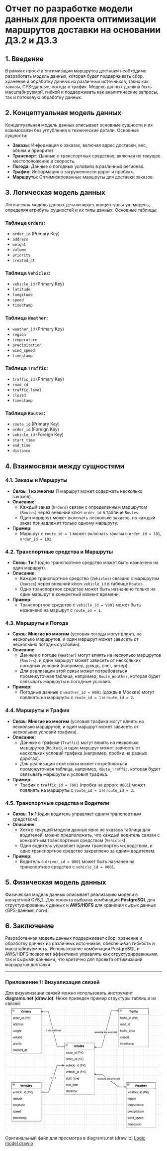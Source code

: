 # Отчет по разработке модели данных для проекта оптимизации маршрутов доставки на основании ДЗ.2 и Д3.3

## 1. Введение
В рамках проекта оптимизации маршрутов доставки необходимо разработать модель данных, которая будет поддерживать сбор, хранение и обработку данных из различных источников, таких как заказы, GPS-данные, погода и трафик. Модель данных должна быть масштабируемой, гибкой и поддерживать как аналитические запросы, так и потоковую обработку данных.

## 2. Концептуальная модель данных
Концептуальная модель данных описывает основные сущности и их взаимосвязи без углубления в технические детали. Основные сущности:
- **Заказы**: Информация о заказах, включая адрес доставки, вес, объем и приоритет.
- **Транспорт**: Данные о транспортных средствах, включая их текущее местоположение и скорость.
- **Погода**: Данные о погодных условиях в различных регионах.
- **Трафик**: Информация о загруженности дорог и пробках.
- **Маршруты**: Оптимизированные маршруты для доставки заказов.

## 3. Логическая модель данных
Логическая модель данных детализирует концептуальную модель, определяя атрибуты сущностей и их типы данных. Основные таблицы:

### Таблица `Orders`:
- `order_id` (Primary Key)
- `address`
- `weight`
- `volume`
- `priority`
- `created_at`

### Таблица `Vehicles`:
- `vehicle_id` (Primary Key)
- `latitude`
- `longitude`
- `speed`
- `timestamp`

### Таблица `Weather`:
- `weather_id` (Primary Key)
- `region`
- `temperature`
- `precipitation`
- `wind_speed`
- `timestamp`

### Таблица `Traffic`:
- `traffic_id` (Primary Key)
- `road_id`
- `traffic_level`
- `closed`
- `timestamp`

### Таблица `Routes`:
- `route_id` (Primary Key)
- `order_id` (Foreign Key)
- `vehicle_id` (Foreign Key)
- `start_time`
- `end_time`
- `distance`

## 4. Взаимосвязи между сущностями

### 4.1. **Заказы и Маршруты**
- **Связь**: **1 ко многим** (1 маршрут может содержать несколько заказов).
- **Описание**: 
  - Каждый заказ (`Orders`) связан с определенным маршрутом (`Routes`) через внешний ключ `order_id` в таблице `Routes`.
  - Один маршрут может включать несколько заказов, но каждый заказ принадлежит только одному маршруту.
- **Пример**: 
  - Маршрут с `route_id = 1` может включать заказы с `order_id = 101`, `order_id = 102`.

### 4.2. **Транспортные средства и Маршруты**
- **Связь**: **1 к 1** (одно транспортное средство может быть назначено на один маршрут).
- **Описание**:
  - Каждое транспортное средство (`Vehicles`) связано с маршрутом (`Routes`) через внешний ключ `vehicle_id` в таблице `Routes`.
  - Одно транспортное средство может быть назначено только на один маршрут в конкретный момент времени.
- **Пример**:
  - Транспортное средство с `vehicle_id = V001` может быть назначено на маршрут с `route_id = 1`.

### 4.3. **Маршруты и Погода**
- **Связь**: **Многие ко многим** (условия погоды могут влиять на несколько маршрутов, и один маршрут может зависеть от нескольких погодных условий).
- **Описание**:
  - Данные о погоде (`Weather`) могут влиять на несколько маршрутов (`Routes`), и один маршрут может зависеть от нескольких погодных условий (например, дождь, снег, ветер).
  - Для реализации этой связи может потребоваться промежуточная таблица, например, `Route_Weather`, которая будет связывать маршруты и погодные условия.
- **Пример**:
  - Погодные данные с `weather_id = W001` (дождь в Москве) могут повлиять на маршруты с `route_id = 1` и `route_id = 2`.

### 4.4. **Маршруты и Трафик**
- **Связь**: **Многие ко многим** (условия трафика могут влиять на несколько маршрутов, и один маршрут может зависеть от нескольких условий трафика).
- **Описание**:
  - Данные о трафике (`Traffic`) могут влиять на несколько маршрутов (`Routes`), и один маршрут может зависеть от нескольких условий трафика (например, пробки на разных дорогах).
  - Для реализации этой связи может потребоваться промежуточная таблица, например, `Route_Traffic`, которая будет связывать маршруты и условия трафика.
- **Пример**:
  - Трафик с `traffic_id = T001` (пробка на дороге `R001`) может повлиять на маршруты с `route_id = 1` и `route_id = 3`.

### 4.5. **Транспортные средства и Водители**
- **Связь**: **1 к 1** (один водитель управляет одним транспортным средством).
- **Описание**:
  - Хотя в текущей модели данных явно не указана таблица для водителей, можно предположить, что каждый водитель связан с конкретным транспортным средством (`Vehicles`).
  - Один водитель управляет одним транспортным средством, и одно транспортное средство закреплено за одним водителем.
- **Пример**:
  - Водитель с `driver_id = D001` может быть назначен на транспортное средство с `vehicle_id = V001`.

## 5. Физическая модель данных
Физическая модель данных описывает реализацию модели в конкретной СУБД. Для проекта выбрана комбинация **PostgreSQL** для структурированных данных и **AWS/HDFS** для хранения сырых данных (GPS-данные, логи).
 
## 6. Заключение
Разработанная модель данных поддерживает сбор, хранение и обработку данных из различных источников, обеспечивая гибкость и масштабируемость. Использование комбинации PostgreSQL и AWS/HDFS позволяет эффективно управлять как структурированными, так и сырыми данными, что критично для проекта оптимизации маршрутов доставки.

---

### Приложение 1: Визуализация связей
Для визуализации связей можно использовать инструмент **diagrams.net (draw.io)**. Ниже приведен пример структуры таблиц и их связей:
![img.png](img.png)

Оригинальный файл для просмотра в diagrams.net (draw.io)
[Logic model.drawio](Logic%20model.drawio)


